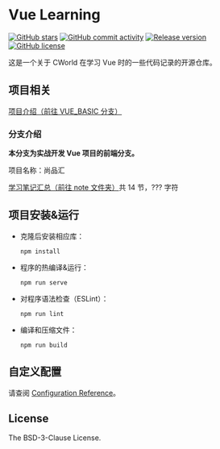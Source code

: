 # Vue Learning

[![GitHub stars](https://img.shields.io/github/stars/cworld1/vue-learning?style=flat-square)](https://github.com/cworld1/vue-learning/)
[![GitHub commit activity](https://img.shields.io/github/commit-activity/y/cworld1/vue-learning?label=commits&style=flat-square)](https://github.com/cworld1/vue-learning/commits/)
[![Release version](https://img.shields.io/github/v/release/cworld1/vue-learning?style=flat-square)](https://github.com/cworld1/vue-learning/releases/latest)
[![GitHub license](https://img.shields.io/github/license/cworld1/vue-learning?style=flat-square)](https://github.com/cworld1/vue-learning/)

这是一个关于 CWorld 在学习 Vue 时的一些代码记录的开源仓库。

## 项目相关

[项目介绍（前往 VUE_BASIC 分支）](https://github.com/cworld1/vue-learning/tree/VUE_BASIC)

### 分支介绍

**本分支为实战开发 Vue 项目的前端分支。**

项目名称：尚品汇

[学习笔记汇总（前往 note 文件夹）](./note)共 14 节，??? 字符

## 项目安装&运行

- 克隆后安装相应库：
    ```
    npm install
    ```

- 程序的热编译&运行：
    ```
    npm run serve
    ```

- 对程序语法检查（ESLint）：
    ```
    npm run lint
    ```

- 编译和压缩文件：
    ```
    npm run build
    ```

## 自定义配置

请查阅 [Configuration Reference](https://cli.vuejs.org/config/)。

## License

The BSD-3-Clause License.
